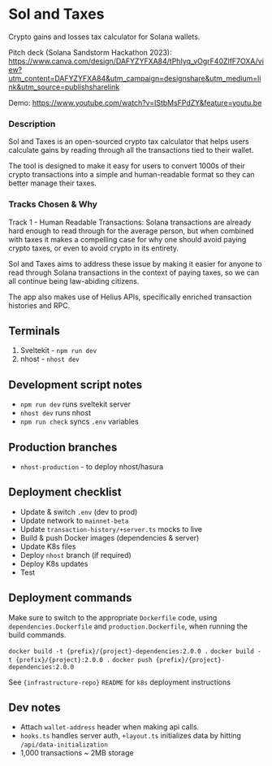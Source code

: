# Sol and Taxes

Crypto gains and losses tax calculator for Solana wallets.

Pitch deck (Solana Sandstorm Hackathon 2023): https://www.canva.com/design/DAFYZYFXA84/tPhIyq_vOgrF40ZlfF7OXA/view?utm_content=DAFYZYFXA84&utm_campaign=designshare&utm_medium=link&utm_source=publishsharelink

Demo: https://www.youtube.com/watch?v=IStbMsFPdZY&feature=youtu.be

### Description

Sol and Taxes is an open-sourced crypto tax calculator that helps users calculate gains by reading through all the transactions tied to their wallet.

The tool is designed to make it easy for users to convert 1000s of their crypto transactions into a simple and human-readable format so they can better manage their taxes.

### Tracks Chosen & Why

Track 1 - Human Readable Transactions: Solana transactions are already hard enough to read through for the average person, but when combined with taxes it makes a compelling case for why one should avoid paying crypto taxes, or even to avoid crypto in its entirety.

Sol and Taxes aims to address these issue by making it easier for anyone to read through Solana transactions in the context of paying taxes, so we can all continue being law-abiding citizens.

The app also makes use of Helius APIs, specifically enriched transaction histories and RPC.


## Terminals

1. Sveltekit - `npm run dev`
2. nhost - `nhost dev`

## Development script notes

- `npm run dev` runs sveltekit server
- `nhost dev` runs nhost
- `npm run check` syncs `.env` variables

## Production branches

- `nhost-production` - to deploy nhost/hasura

## Deployment checklist

- Update & switch `.env` (dev to prod)
- Update network to `mainnet-beta`
- Update `transaction-history/+server.ts` mocks to live
- Build & push Docker images (dependencies & server)
- Update K8s files
- Deploy `nhost` branch (if required)
- Deploy K8s updates
- Test

## Deployment commands

Make sure to switch to the appropriate `Dockerfile` code, using `dependencies.Dockerfile` and `production.Dockerfile`, when running the build commands.

`docker build -t {prefix}/{project}-dependencies:2.0.0 .`
`docker build -t {prefix}/{project}:2.0.0 .`
`docker push {prefix}/{project}-dependencies:2.0.0`

See `{infrastructure-repo}` `README` for `k8s` deployment instructions

## Dev notes

- Attach `wallet-address` header when making api calls.
- `hooks.ts` handles server auth, `+layout.ts` initializes data by hitting `/api/data-initialization`
- 1,000 transactions ~ 2MB storage

